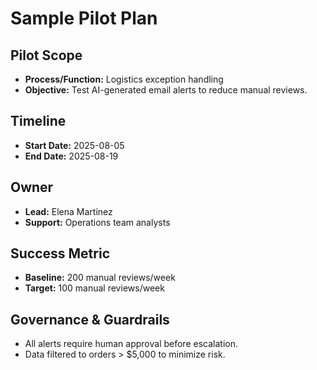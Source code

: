 # Sample Pilot Plan

## Pilot Scope
- **Process/Function:** Logistics exception handling
- **Objective:** Test AI-generated email alerts to reduce manual reviews.

## Timeline
- **Start Date:** 2025-08-05
- **End Date:** 2025-08-19

## Owner
- **Lead:** Elena Martinez
- **Support:** Operations team analysts

## Success Metric
- **Baseline:** 200 manual reviews/week
- **Target:** 100 manual reviews/week

## Governance & Guardrails
- All alerts require human approval before escalation.
- Data filtered to orders > $5,000 to minimize risk.